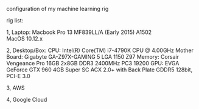 configuration of my machine learning rig

rig list:

1, Laptop: 
Macbook Pro 13 MF839LL/A (Early 2015) A1502 <br>
MacOS 10.12.x

2, Desktop/Box: 
CPU: Intel(R) Core(TM) i7-4790K CPU @ 4.00GHz 
Mother Board: Gigabyte GA-Z97X-GAMING 5 LGA 1150 Z97 
Memory: Corsair Vengeance Pro 16GB 2x8GB DDR3 2400MHz PC3 19200 
GPU: EVGA GeForce GTX 960 4GB Super SC ACX 2.0+ with Back Plate GDDR5 128bit, PCI-E 3.0

3, AWS 

4, Google Cloud 

